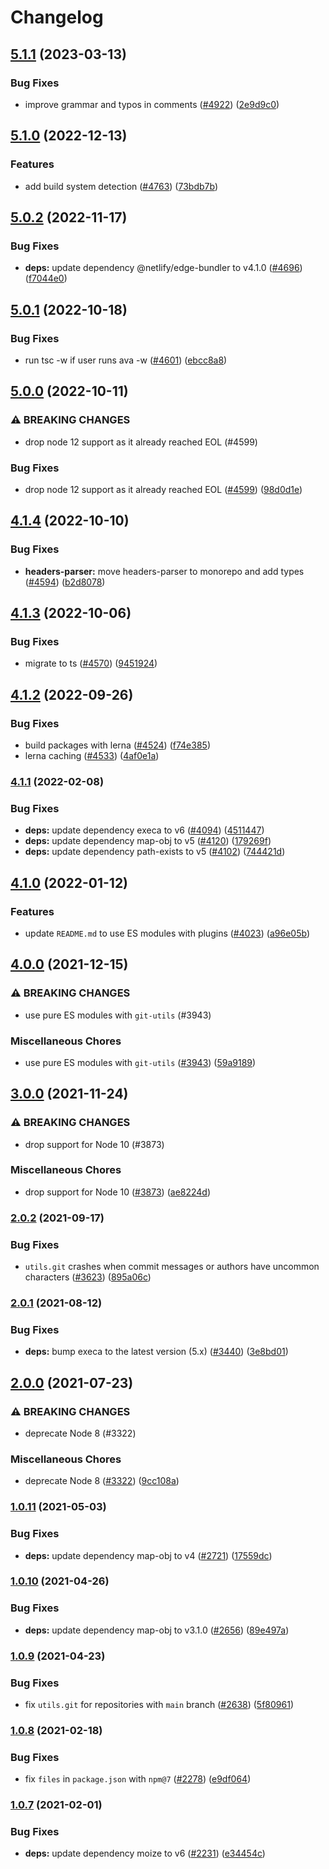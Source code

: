 # Changelog

## [5.1.1](https://github.com/netlify/build/compare/git-utils-v5.1.0...git-utils-v5.1.1) (2023-03-13)


### Bug Fixes

* improve grammar and typos in comments ([#4922](https://github.com/netlify/build/issues/4922)) ([2e9d9c0](https://github.com/netlify/build/commit/2e9d9c06134f125aaf17bbbca0937cf43d3abae6))

## [5.1.0](https://github.com/netlify/build/compare/git-utils-v5.0.2...git-utils-v5.1.0) (2022-12-13)


### Features

* add build system detection ([#4763](https://github.com/netlify/build/issues/4763)) ([73bdb7b](https://github.com/netlify/build/commit/73bdb7bed7347cf6a8c4d729142c322297a0dce8))

## [5.0.2](https://github.com/netlify/build/compare/git-utils-v5.0.1...git-utils-v5.0.2) (2022-11-17)


### Bug Fixes

* **deps:** update dependency @netlify/edge-bundler to v4.1.0 ([#4696](https://github.com/netlify/build/issues/4696)) ([f7044e0](https://github.com/netlify/build/commit/f7044e013804096dfb61ba0459226ff6d702ddf3))

## [5.0.1](https://github.com/netlify/build/compare/git-utils-v5.0.0...git-utils-v5.0.1) (2022-10-18)


### Bug Fixes

* run tsc -w if user runs ava -w ([#4601](https://github.com/netlify/build/issues/4601)) ([ebcc8a8](https://github.com/netlify/build/commit/ebcc8a86bc5324ab6c5450fbe396073215aaac6c))

## [5.0.0](https://github.com/netlify/build/compare/git-utils-v4.1.4...git-utils-v5.0.0) (2022-10-11)


### ⚠ BREAKING CHANGES

* drop node 12 support as it already reached EOL (#4599)

### Bug Fixes

* drop node 12 support as it already reached EOL ([#4599](https://github.com/netlify/build/issues/4599)) ([98d0d1e](https://github.com/netlify/build/commit/98d0d1e4db479fb9bb3a529de590f89aef7dd223))

## [4.1.4](https://github.com/netlify/build/compare/git-utils-v4.1.3...git-utils-v4.1.4) (2022-10-10)


### Bug Fixes

* **headers-parser:** move headers-parser to monorepo and add types ([#4594](https://github.com/netlify/build/issues/4594)) ([b2d8078](https://github.com/netlify/build/commit/b2d8078349ba6bf09ad5ca3cbffd0018639a2042))

## [4.1.3](https://github.com/netlify/build/compare/git-utils-v4.1.2...git-utils-v4.1.3) (2022-10-06)


### Bug Fixes

* migrate to ts ([#4570](https://github.com/netlify/build/issues/4570)) ([9451924](https://github.com/netlify/build/commit/945192426ce9e0d7e14cf88a58a7de6277757cbb))

## [4.1.2](https://github.com/netlify/build/compare/git-utils-v4.1.1...git-utils-v4.1.2) (2022-09-26)

### Bug Fixes

- build packages with lerna ([#4524](https://github.com/netlify/build/issues/4524))
  ([f74e385](https://github.com/netlify/build/commit/f74e385ffb7ffe7f3bfd5c3f80edc1b3249ca343))
- lerna caching ([#4533](https://github.com/netlify/build/issues/4533))
  ([4af0e1a](https://github.com/netlify/build/commit/4af0e1a9e0e5851e1d25b4acf41d1c4a98322019))

### [4.1.1](https://github.com/netlify/build/compare/git-utils-v4.1.0...git-utils-v4.1.1) (2022-02-08)

### Bug Fixes

- **deps:** update dependency execa to v6 ([#4094](https://github.com/netlify/build/issues/4094))
  ([4511447](https://github.com/netlify/build/commit/4511447230ae5b582821b40499ae29d97af0aeae))
- **deps:** update dependency map-obj to v5 ([#4120](https://github.com/netlify/build/issues/4120))
  ([179269f](https://github.com/netlify/build/commit/179269ffe3f8747f320c5484ed67254d493d6997))
- **deps:** update dependency path-exists to v5 ([#4102](https://github.com/netlify/build/issues/4102))
  ([744421d](https://github.com/netlify/build/commit/744421d89d6e773bd96d82d3ceeb561ee5d7f3db))

## [4.1.0](https://github.com/netlify/build/compare/git-utils-v4.0.0...git-utils-v4.1.0) (2022-01-12)

### Features

- update `README.md` to use ES modules with plugins ([#4023](https://github.com/netlify/build/issues/4023))
  ([a96e05b](https://github.com/netlify/build/commit/a96e05b0fddbcd33cbc684b1e37994666419eafe))

## [4.0.0](https://www.github.com/netlify/build/compare/git-utils-v3.0.0...git-utils-v4.0.0) (2021-12-15)

### ⚠ BREAKING CHANGES

- use pure ES modules with `git-utils` (#3943)

### Miscellaneous Chores

- use pure ES modules with `git-utils` ([#3943](https://www.github.com/netlify/build/issues/3943))
  ([59a9189](https://www.github.com/netlify/build/commit/59a918987c5ba9755c3e684d12e82879dbbe8b54))

## [3.0.0](https://www.github.com/netlify/build/compare/git-utils-v2.0.2...git-utils-v3.0.0) (2021-11-24)

### ⚠ BREAKING CHANGES

- drop support for Node 10 (#3873)

### Miscellaneous Chores

- drop support for Node 10 ([#3873](https://www.github.com/netlify/build/issues/3873))
  ([ae8224d](https://www.github.com/netlify/build/commit/ae8224da8bca4f8c216afb6723664eb7095f1e98))

### [2.0.2](https://www.github.com/netlify/build/compare/git-utils-v2.0.1...git-utils-v2.0.2) (2021-09-17)

### Bug Fixes

- `utils.git` crashes when commit messages or authors have uncommon characters
  ([#3623](https://www.github.com/netlify/build/issues/3623))
  ([895a06c](https://www.github.com/netlify/build/commit/895a06cc998f3f75c3fd204f887fad9c0e45e67d))

### [2.0.1](https://www.github.com/netlify/build/compare/git-utils-v2.0.0...git-utils-v2.0.1) (2021-08-12)

### Bug Fixes

- **deps:** bump execa to the latest version (5.x) ([#3440](https://www.github.com/netlify/build/issues/3440))
  ([3e8bd01](https://www.github.com/netlify/build/commit/3e8bd019eddca738a664af9590c313dd5fcd20df))

## [2.0.0](https://www.github.com/netlify/build/compare/git-utils-v1.0.11...git-utils-v2.0.0) (2021-07-23)

### ⚠ BREAKING CHANGES

- deprecate Node 8 (#3322)

### Miscellaneous Chores

- deprecate Node 8 ([#3322](https://www.github.com/netlify/build/issues/3322))
  ([9cc108a](https://www.github.com/netlify/build/commit/9cc108aab825558204ffef6b8034f456d8d11879))

### [1.0.11](https://www.github.com/netlify/build/compare/git-utils-v1.0.10...git-utils-v1.0.11) (2021-05-03)

### Bug Fixes

- **deps:** update dependency map-obj to v4 ([#2721](https://www.github.com/netlify/build/issues/2721))
  ([17559dc](https://www.github.com/netlify/build/commit/17559dcc75dd9f9a73f2a604c9f8ef3140a91b42))

### [1.0.10](https://www.github.com/netlify/build/compare/git-utils-v1.0.9...git-utils-v1.0.10) (2021-04-26)

### Bug Fixes

- **deps:** update dependency map-obj to v3.1.0 ([#2656](https://www.github.com/netlify/build/issues/2656))
  ([89e497a](https://www.github.com/netlify/build/commit/89e497a37a892f203a601a510e0e24ae037ad146))

### [1.0.9](https://www.github.com/netlify/build/compare/git-utils-v1.0.8...git-utils-v1.0.9) (2021-04-23)

### Bug Fixes

- fix `utils.git` for repositories with `main` branch ([#2638](https://www.github.com/netlify/build/issues/2638))
  ([5f80961](https://www.github.com/netlify/build/commit/5f80961e25387deee9b37bba07379adc1fed44c3))

### [1.0.8](https://www.github.com/netlify/build/compare/v1.0.7...v1.0.8) (2021-02-18)

### Bug Fixes

- fix `files` in `package.json` with `npm@7` ([#2278](https://www.github.com/netlify/build/issues/2278))
  ([e9df064](https://www.github.com/netlify/build/commit/e9df0645f3083a0bb141c8b5b6e474ed4e27dbe9))

### [1.0.7](https://www.github.com/netlify/build/compare/git-utils-v1.0.6...v1.0.7) (2021-02-01)

### Bug Fixes

- **deps:** update dependency moize to v6 ([#2231](https://www.github.com/netlify/build/issues/2231))
  ([e34454c](https://www.github.com/netlify/build/commit/e34454c633bbc541c4074bdaa15361c84f0c8f04))
